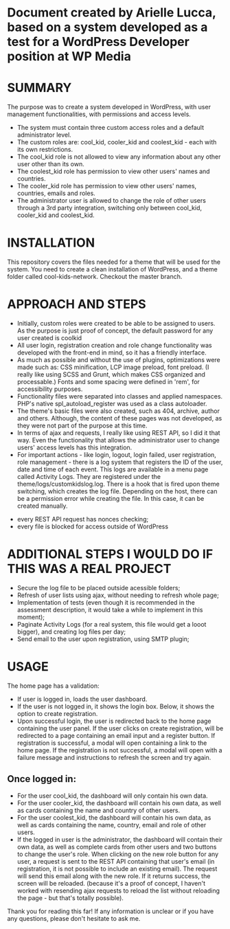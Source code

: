 # Document created by Arielle Lucca, based on a system developed as a test for a WordPress Developer position at WP Media

# SUMMARY
The purpose was to create a system developed in WordPress, with user management functionalities, with permissions and access levels.

- The system must contain three custom access roles and a default administrator level.
- The custom roles are: cool_kid, cooler_kid and coolest_kid - each with its own restrictions. 
- The cool_kid role is not allowed to view any information about any other user other than its own.
- The coolest_kid role has permission to view other users' names and countries. 
- The cooler_kid role has permission to view other users' names, countries, emails and roles.
- The administrator user is allowed to change the role of other users through a 3rd party integration, switching only between cool_kid, cooler_kid and coolest_kid.

# INSTALLATION
This repository covers the files needed for a theme that will be used for the system. You need to create a clean installation of WordPress, and a theme folder called cool-kids-network.
Checkout the master branch.

# APPROACH AND STEPS
- Initially, custom roles were created to be able to be assigned to users. As the purpose is just proof of concept, the default password for any user created is coolkid
- All user login, registration creation and role change functionality was developed with the front-end in mind, so it has a friendly interface.
- As much as possible and without the use of plugins, optimizations were made such as:
CSS minification, LCP image preload, font preload. 
(I really like using SCSS and Grunt, which makes CSS organized and processable.)
Fonts and some spacing were defined in 'rem', for accessibility purposes.
- Functionality files were separated into classes and applied namespaces. PHP's native spl_autoload_register was used as a class autoloader.
- The theme's basic files were also created, such as 404, archive, author and others. Although, the content of these pages was not developed, as they were not part of the purpose at this time.
- In terms of ajax and requests, I really like using REST API, so I did it that way. Even the functionality that allows the administrator user to change users' access levels has this integration.
- For important actions - like login, logout, login failed, user registration, role management - there is a log system that registers the ID of the user, date and time of each event. This logs are available in a menu page called Activity Logs. They are registered under the theme/logs/customkidslog.log.
There is a hook that is fired upon theme switching, which creates the log file. Depending on the host, there can be a permission error while creating the file. In this case, it can be created manually.

* every REST API request has nonces checking;
* every file is blocked for access outside of WordPress

# ADDITIONAL STEPS I WOULD DO IF THIS WAS A REAL PROJECT
- Secure the log file to be placed outside acessible folders;
- Refresh of user lists using ajax, without needing to refresh whole page;
- Implementation of tests (even though it is recommended in the assessment description, it would take a while to implement in this moment);
- Paginate Activity Logs (for a real system, this file would get a looot bigger), and creating log files per day;
- Send email to the user upon registration, using SMTP plugin;


# USAGE
The home page has a validation:
- If user is logged in, loads the user dashboard.
- If the user is not logged in, it shows the login box. Below, it shows the option to create registration. 
- Upon successful login, the user is redirected back to the home page containing the user panel.
If the user clicks on create registration, will be redirected to a page containing an email input and a register button. 
If registration is successful, a modal will open containing a link to the home page.
If the registration is not successful, a modal will open with a failure message and instructions to refresh the screen and try again.

## Once logged in:
- For the user cool_kid, the dashboard will only contain his own data.
- For the user cooler_kid, the dashboard will contain his own data, as well as cards containing the name and country of other users.
- For the user coolest_kid, the dashboard will contain his own data, as well as cards containing the name, country, email and role of other users.
- If the logged in user is the administrator, the dashboard will contain their own data, as well as complete cards from other users and two buttons to change the user's role.
When clicking on the new role button for any user, a request is sent to the REST API containing that user's email (in registration, it is not possible to include an existing email). The request will send this email along with the new role.
If it returns success, the screen will be reloaded. 
(because it's a proof of concept, I haven't worked with resending ajax requests to reload the list without reloading the page - but that's totally possible).


Thank you for reading this far! If any information is unclear or if you have any questions, please don't hesitate to ask me.